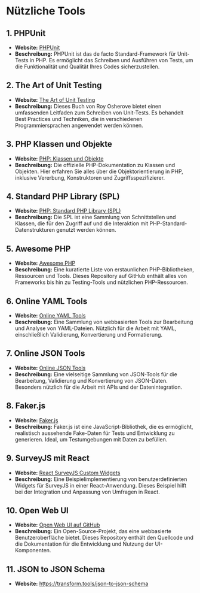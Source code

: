 # Nützliche Tools


## 1. PHPUnit

- **Website:** [PHPUnit](https://phpunit.de/index.html)
- **Beschreibung:** PHPUnit ist das de facto Standard-Framework für Unit-Tests in PHP. Es ermöglicht das Schreiben und Ausführen von Tests, um die Funktionalität und Qualität Ihres Codes sicherzustellen.

## 2. The Art of Unit Testing

- **Website:** [The Art of Unit Testing](https://www.artofunittesting.com/)
- **Beschreibung:** Dieses Buch von Roy Osherove bietet einen umfassenden Leitfaden zum Schreiben von Unit-Tests. Es behandelt Best Practices und Techniken, die in verschiedenen Programmiersprachen angewendet werden können.

## 3. PHP Klassen und Objekte

- **Website:** [PHP: Klassen und Objekte](https://www.php.net/manual/en/book.classobj.php)
- **Beschreibung:** Die offizielle PHP-Dokumentation zu Klassen und Objekten. Hier erfahren Sie alles über die Objektorientierung in PHP, inklusive Vererbung, Konstruktoren und Zugriffsspezifizierer.

## 4. Standard PHP Library (SPL)

- **Website:** [PHP: Standard PHP Library (SPL)](https://www.php.net/manual/de/book.spl.php)
- **Beschreibung:** Die SPL ist eine Sammlung von Schnittstellen und Klassen, die für den Zugriff auf und die Interaktion mit PHP-Standard-Datenstrukturen genutzt werden können.

## 5. Awesome PHP

- **Website:** [Awesome PHP](https://github.com/ziadoz/awesome-php)
- **Beschreibung:** Eine kuratierte Liste von erstaunlichen PHP-Bibliotheken, Ressourcen und Tools. Dieses Repository auf GitHub enthält alles von Frameworks bis hin zu Testing-Tools und nützlichen PHP-Ressourcen.

## 6. Online YAML Tools

- **Website:** [Online YAML Tools](https://onlineyamltools.com/)
- **Beschreibung:** Eine Sammlung von webbasierten Tools zur Bearbeitung und Analyse von YAML-Dateien. Nützlich für die Arbeit mit YAML, einschließlich Validierung, Konvertierung und Formatierung.

## 7. Online JSON Tools

- **Website:** [Online JSON Tools](https://onlinetools.com/json#tools)
- **Beschreibung:** Eine vielseitige Sammlung von JSON-Tools für die Bearbeitung, Validierung und Konvertierung von JSON-Daten. Besonders nützlich für die Arbeit mit APIs und der Datenintegration.

## 8. Faker.js

- **Website:** [Faker.js](https://fakerjs.dev/)
- **Beschreibung:** Faker.js ist eine JavaScript-Bibliothek, die es ermöglicht, realistisch aussehende Fake-Daten für Tests und Entwicklung zu generieren. Ideal, um Testumgebungen mit Daten zu befüllen.

## 9. SurveyJS mit React

- **Website:** [React SurveyJS Custom Widgets](https://stackblitz.com/edit/react-surveyjs-custom-widgets-pdzawm?file=index.js)
- **Beschreibung:** Eine Beispielimplementierung von benutzerdefinierten Widgets für SurveyJS in einer React-Anwendung. Dieses Beispiel hilft bei der Integration und Anpassung von Umfragen in React.

## 10. Open Web UI

- **Website:** [Open Web UI auf GitHub](https://github.com/open-webui/open-webui)
- **Beschreibung:** Ein Open-Source-Projekt, das eine webbasierte Benutzeroberfläche bietet. Dieses Repository enthält den Quellcode und die Dokumentation für die Entwicklung und Nutzung der UI-Komponenten.

## 11. JSON to JSON Schema

- **Website:** https://transform.tools/json-to-json-schema


